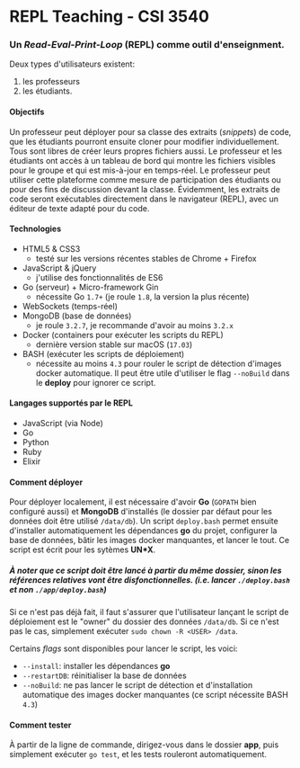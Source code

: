 # REPL Teaching - CSI 3540

### Un *Read-Eval-Print-Loop* (REPL) comme outil d'enseignment.

Deux types d'utilisateurs existent:

1. les professeurs
2. les étudiants.

#### Objectifs
Un professeur peut déployer pour sa classe des extraits (*snippets*) de code, que les étudiants pourront ensuite cloner pour modifier individuellement. Tous sont libres de créer leurs propres fichiers aussi. Le professeur et les étudiants ont accès à un tableau de bord qui montre les fichiers visibles pour le groupe et qui est mis-à-jour en temps-réel. Le professeur peut utiliser cette plateforme comme mesure de participation des étudiants ou pour des fins de discussion devant la classe. Évidemment, les extraits de code seront exécutables directement dans le navigateur (REPL), avec un éditeur de texte adapté pour du code.

#### Technologies
* HTML5 & CSS3
	* testé sur les versions récentes stables de Chrome + Firefox
* JavaScript & jQuery
	* j'utilise des fonctionnalités de ES6
* Go (serveur) + Micro-framework Gin
	* nécessite Go `1.7+` (je roule `1.8`, la version la plus récente)
* WebSockets (temps-réel)
* MongoDB (base de données)
	* je roule `3.2.7`, je recommande d'avoir au moins `3.2.x`
* Docker (containers pour exécuter les scripts du REPL)
	* dernière version stable sur macOS (`17.03`)
* BASH (exécuter les scripts de déploiement)
	* nécessite au moins `4.3` pour rouler le script de détection d'images docker automatique. Il peut être utile d'utiliser le flag `--noBuild` dans le **deploy** pour ignorer ce script.

#### Langages supportés par le REPL
* JavaScript (via Node)
* Go
* Python
* Ruby
* Elixir

#### Comment déployer
Pour déployer localement, il est nécessaire d'avoir **Go** (`GOPATH` bien configuré aussi) et **MongoDB** d'installés (le dossier par défaut pour les données doit être utilisé `/data/db`). Un script `deploy.bash` permet ensuite d'installer automatiquement les dépendances **go** du projet, configurer la base de données, bâtir les images docker manquantes, et lancer le tout. Ce script est écrit pour les sytèmes **UN*X**.

##### À noter que ce script doit être lancé à partir du même dossier, sinon les références relatives vont être disfonctionnelles. (i.e. lancer `./deploy.bash` et non `./app/deploy.bash`)

Si ce n'est pas déjà fait, il faut s'assurer que l'utilisateur lançant le script de déploiement est le "owner" du dossier des données `/data/db`. Si ce n'est pas le cas, simplement exécuter `sudo chown -R <USER> /data`.

Certains *flags* sont disponibles pour lancer le script, les voici:
* `--install`: installer les dépendances **go**
* `--restartDB`: réinitialiser la base de données
* `--noBuild`: ne pas lancer le script de détection et d'installation automatique des images docker manquantes (ce script nécessite BASH `4.3`)


#### Comment tester
À partir de la ligne de commande, dirigez-vous dans le dossier **app**, puis simplement exécuter `go test`, et les tests rouleront automatiquement.
